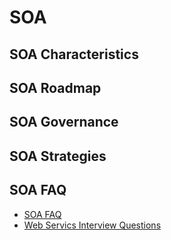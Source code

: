 # SOA

## SOA Characteristics

## SOA Roadmap

## SOA Governance

## SOA Strategies

## SOA FAQ

* [SOA FAQ](https://coderanch.com/wiki/659770/Web-Services-Faq)
* [Web Servics Interview Questions](https://www.tutorialspoint.com/webservices/webservices_interview_questions.htm)
